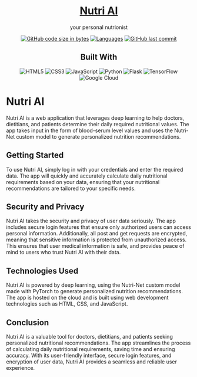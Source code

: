 <h1 align=center><a href='https://ieeesb-hackathon-url.vercel.app/'>Nutri AI</a></h1>
<p align=center>your personal nutrionist</p>
<div align='center'>
  
[![GitHub code size in bytes](https://img.shields.io/github/languages/code-size/jesherjoshua/nutriai?logo=github&style=for-the-badge)](https://github.com/jesherjoshua/nutriai)
[![Languages](https://img.shields.io/github/languages/count/jesherjoshua/nutriai?style=for-the-badge)](https://github.com/jesherjoshua/nutriai)
[![GitHub last commit](https://img.shields.io/github/last-commit/jesherjoshua/nutriai?style=for-the-badge&logo=git)](https://github.com/jesherjoshua/nutriai)
<h2>Built With</h2>

![HTML5](https://img.shields.io/badge/html5-%23E34F26.svg?style=for-the-badge&logo=html5&logoColor=white)
![CSS3](https://img.shields.io/badge/css3-%231572B6.svg?style=for-the-badge&logo=css3&logoColor=white)
![JavaScript](https://img.shields.io/badge/javascript-%23323330.svg?style=for-the-badge&logo=javascript&log)
	![Python](https://img.shields.io/badge/python-3670A0?style=for-the-badge&logo=python&logoColor=ffdd54)
  	![Flask](https://img.shields.io/badge/flask-%23000.svg?style=for-the-badge&logo=flask&logoColor=white)
    ![TensorFlow](https://img.shields.io/badge/TensorFlow-%23FF6F00.svg?style=for-the-badge&logo=TensorFlow&logoColor=white)
    ![Google Cloud](https://img.shields.io/badge/GoogleCloud-%234285F4.svg?style=for-the-badge&logo=google-cloud&logoColor=white)
</div>





# Nutri AI

Nutri AI is a web application that leverages deep learning to help doctors, dietitians, and patients determine their daily required nutritional values. The app takes input in the form of blood-serum level values and uses the Nutri-Net custom model to generate personalized nutrition recommendations.

## Getting Started

To use Nutri AI, simply log in with your credentials and enter the required data. The app will quickly and accurately calculate daily nutritional requirements based on your data, ensuring that your nutritional recommendations are tailored to your specific needs.

## Security and Privacy

Nutri AI takes the security and privacy of user data seriously. The app includes secure login features that ensure only authorized users can access personal information. Additionally, all post and get requests are encrypted, meaning that sensitive information is protected from unauthorized access. This ensures that user medical information is safe, and provides peace of mind to users who trust Nutri AI with their data.

## Technologies Used

Nutri AI is powered by deep learning, using the Nutri-Net custom model made with PyTorch to generate personalized nutrition recommendations. The app is hosted on the cloud and is built using web development technologies such as HTML, CSS, and JavaScript.

## Conclusion

Nutri AI is a valuable tool for doctors, dietitians, and patients seeking personalized nutritional recommendations. The app streamlines the process of calculating daily nutritional requirements, saving time and ensuring accuracy. With its user-friendly interface, secure login features, and encryption of user data, Nutri AI provides a seamless and reliable user experience.
